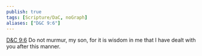 ```yaml
---
publish: true
tags: [Scripture/DaC, noGraph]
aliases: ["D&C 9:6"]
---
```

[D&C 9:6](https://churchofjesuschrist.org/study/scriptures/dc-testament/dc/9?lang=eng&id=p6#p6) Do not murmur, my son, for it is wisdom in me that I have dealt with you after this manner.
